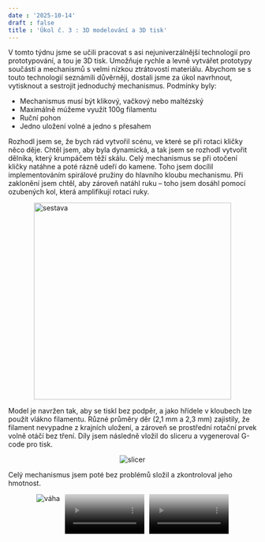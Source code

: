 ```yaml
---
date : '2025-10-14'
draft : false
title : 'Úkol č. 3 : 3D modelování a 3D tisk'
---
```


V tomto týdnu jsme se učili pracovat s asi nejuniverzálnější technologií pro prototypování, a tou je 3D tisk. Umožňuje rychle a levně vytvářet prototypy součástí a mechanismů s velmi nízkou ztrátovostí materiálu. Abychom se s touto technologií seznámili důvěrněji, dostali jsme za úkol navrhnout, vytisknout a sestrojit jednoduchý mechanismus. Podmínky byly:

* Mechanismus musí být klikový, vačkový nebo maltézský
* Maximálně múžeme využít 100g filamentu
* Ruční pohon
* Jedno uložení volné a jedno s přesahem

Rozhodl jsem se, že bych rád vytvořil scénu, ve které se při rotaci kličky něco děje. Chtěl jsem, aby byla dynamická, a tak jsem se rozhodl vytvořit dělníka, který krumpáčem těží skálu. Celý mechanismus se při otočení kličky natáhne a poté rázně udeří do kamene. Toho jsem docílil implementováním spirálové pružiny do hlavního kloubu mechanismu. Při zaklonění jsem chtěl, aby zároveň natáhl ruku – toho jsem dosáhl pomocí ozubených kol, která amplifikují rotaci ruky.

<div style="display:flex; justify-content:center; gap:10px;">
  <img src="/images/Sestava-3Dtisk.png" alt="sestava" height="400">
</div> 

Model je navržen tak, aby se tiskl bez podpěr, a jako hřídele v kloubech lze použít vlákno filamentu. Různé průměry děr (2,1 mm a 2,3 mm) zajistily, že filament nevypadne z krajních uložení, a zároveň se prostřední rotační prvek volně otáčí bez tření.
Díly jsem následně vložil do sliceru a vygeneroval G-code pro tisk.

<div style="display:flex; justify-content:center; gap:10px;">
  <img src="/images/slicer.png" alt="slicer">
</div> 

Celý mechanismus jsem poté bez problémů složil a zkontroloval jeho hmotnost.

<div style="display:flex; justify-content:center; gap:10px; flex-wrap:wrap;">
  <img src="/images/3D-tisk-váha.jpg" alt="váha" style="max-width:32%; height:auto;">
  <video controls muted playsinline preload="metadata" style="max-width:32%; height:auto;" poster="/images/3D-tisk-váha.jpg">
    <source src="/videos/3D-tisk-video-1.mp4" type="video/mp4">
    Váš prohlížeč nepodporuje video tag.
  </video>
  <video controls muted playsinline preload="metadata" style="max-width:32%; height:auto;" poster="/images/3D-tisk-váha.jpg">
    <source src="/videos/3D-tisk-video-2.mp4" type="video/mp4">
    Váš prohlížeč nepodporuje video tag.
  </video>
</div> 
